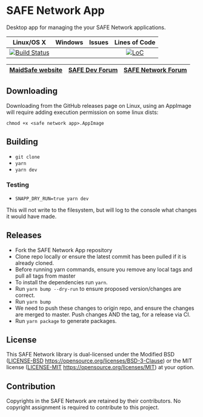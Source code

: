 # SAFE Network App

Desktop app for managing the your SAFE Network applications.

|                                                                Linux/OS X                                                                 | Windows | Issues |                                                Lines of Code                                                 |
| :---------------------------------------------------------------------------------------------------------------------------------------: | :-----: | :----: | :----------------------------------------------------------------------------------------------------------: |
| [![Build Status](https://travis-ci.com/maidsafe/safe_launchpad_app.svg?branch=master)](https://travis-ci.com/maidsafe/safe_launchpad_app) |         |        | [![LoC](https://tokei.rs/b1/github/maidsafe/safe-network-app)](https://github.com/maidsafe/safe-network-app) |

| [MaidSafe website](https://maidsafe.net) | [SAFE Dev Forum](https://forum.safedev.org) | [SAFE Network Forum](https://safenetforum.org) |
| :--------------------------------------: | :-----------------------------------------: | :--------------------------------------------: |

## Downloading 

Downloading from the GitHub releases page on Linux, using an AppImage will require adding execution permission on some linux dists:

`chmod +x <safe network app>.AppImage`

## Building

-   `git clone`
-   `yarn`
-   `yarn dev`

### Testing

-   `SNAPP_DRY_RUN=true yarn dev`

This will not write to the filesystem, but will log to the console what changes it would have made.

## Releases

-   Fork the SAFE Network App repository
-   Clone repo locally or ensure the latest commit has been pulled if it is already cloned.
-   Before running yarn commands, ensure you remove any local tags and pull all tags from master
-   To install the dependencies run `yarn`.
-   Run `yarn bump --dry-run` to ensure proposed version/changes are correct.
-   Run `yarn bump`
-   We need to push these changes to origin repo, and ensure the changes are merged to master. Push changes AND the tag, for a release via CI.
-   Run `yarn package` to generate packages.

## License

This SAFE Network library is dual-licensed under the Modified BSD ([LICENSE-BSD](LICENSE-BSD) https://opensource.org/licenses/BSD-3-Clause) or the MIT license ([LICENSE-MIT](LICENSE-MIT) https://opensource.org/licenses/MIT) at your option.

## Contribution

Copyrights in the SAFE Network are retained by their contributors. No copyright assignment is required to contribute to this project.
